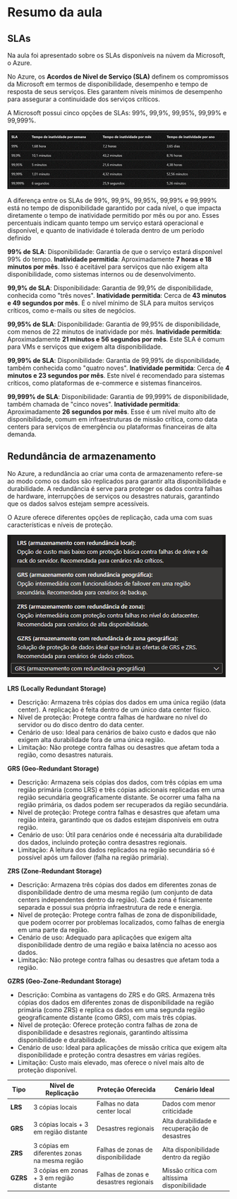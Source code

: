 # Resumo da aula

## SLAs
Na aula foi apresentado sobre os SLAs disponíveis na núvem da Microsoft, o Azure.

No Azure, os **Acordos de Nível de Serviço (SLA)** definem os compromissos da Microsoft em termos de disponibilidade, desempenho e tempo de resposta de seus serviços. Eles garantem níveis mínimos de desempenho para assegurar a continuidade dos serviços críticos.

A Microsoft possui cinco opções de SLAs: 99%, 99,9%, 99,95%, 99,99% e 99,999%.

![Tipos de SLAs](img01.png)

A diferença entre os SLAs de 99%, 99,9%, 99,95%, 99,99% e 99,999% está no tempo de disponibilidade garantido por cada nível, o que impacta diretamente o tempo de inatividade permitido por mês ou por ano. Esses percentuais indicam quanto tempo um serviço estará operacional e disponível, e quanto de inatividade é tolerada dentro de um período definido

**99% de SLA**: Disponibilidade: Garantia de que o serviço estará disponível 99% do tempo.
**Inatividade permitida**: Aproximadamente **7 horas e 18 minutos por mês**. Isso é aceitável para serviços que não exigem alta disponibilidade, como sistemas internos ou de desenvolvimento.

**99,9% de SLA**: Disponibilidade: Garantia de 99,9% de disponibilidade, conhecida como "três noves".
**Inatividade permitida**: Cerca de **43 minutos e 49 segundos por mês**. É o nível mínimo de SLA para muitos serviços críticos, como e-mails ou sites de negócios.

**99,95% de SLA**: Disponibilidade: Garantia de 99,95% de disponibilidade, com menos de 22 minutos de inatividade por mês.
**Inatividade permitida**: Aproximadamente **21 minutos e 56 segundos por mês**. Este SLA é comum para VMs e serviços que exigem alta disponibilidade.

**99,99% de SLA**: Disponibilidade: Garantia de 99,99% de disponibilidade, também conhecida como "quatro noves".
**Inatividade permitida**: Cerca de **4 minutos e 23 segundos por mês**. Este nível é recomendado para sistemas críticos, como plataformas de e-commerce e sistemas financeiros.

**99,999% de SLA**: Disponibilidade: Garantia de 99,999% de disponibilidade, também chamada de "cinco noves".
**Inatividade permitida**: Aproximadamente **26 segundos por mês**. Esse é um nível muito alto de disponibilidade, comum em infraestruturas de missão crítica, como data centers para serviços de emergência ou plataformas financeiras de alta demanda.

## Redundância de armazenamento
No Azure, a redundância ao criar uma conta de armazenamento refere-se ao modo como os dados são replicados para garantir alta disponibilidade e durabilidade. A redundância é serve para proteger os dados contra falhas de hardware, interrupções de serviços ou desastres naturais, garantindo que os dados salvos estejam sempre acessíveis. 

O Azure oferece diferentes opções de replicação, cada uma com suas características e níveis de proteção.

![Tipos de Redundânicas](img02.png)

**LRS (Locally Redundant Storage)**
- Descrição: Armazena três cópias dos dados em uma única região (data center). A replicação é feita dentro de um único data center físico.
- Nível de proteção: Protege contra falhas de hardware no nível do servidor ou do disco dentro do data center.
- Cenário de uso: Ideal para cenários de baixo custo e dados que não exigem alta durabilidade fora de uma única região.
- Limitação: Não protege contra falhas ou desastres que afetam toda a região, como desastres naturais.

**GRS (Geo-Redundant Storage)**
- Descrição: Armazena seis cópias dos dados, com três cópias em uma região primária (como LRS) e três cópias adicionais replicadas em uma região secundária geograficamente distante. Se ocorrer uma falha na região primária, os dados podem ser recuperados da região secundária.
- Nível de proteção: Protege contra falhas e desastres que afetam uma região inteira, garantindo que os dados estejam disponíveis em outra região.
- Cenário de uso: Útil para cenários onde é necessária alta durabilidade dos dados, incluindo proteção contra desastres regionais.
- Limitação: A leitura dos dados replicados na região secundária só é possível após um failover (falha na região primária).

**ZRS (Zone-Redundant Storage)**
- Descrição: Armazena três cópias dos dados em diferentes zonas de disponibilidade dentro de uma mesma região (um conjunto de data centers independentes dentro da região). Cada zona é fisicamente separada e possui sua própria infraestrutura de rede e energia.
- Nível de proteção: Protege contra falhas de zona de disponibilidade, que podem ocorrer por problemas localizados, como falhas de energia em uma parte da região.
- Cenário de uso: Adequado para aplicações que exigem alta disponibilidade dentro de uma região e baixa latência no acesso aos dados.
- Limitação: Não protege contra falhas ou desastres que afetam toda a região.

**GZRS (Geo-Zone-Redundant Storage)**
- Descrição: Combina as vantagens do ZRS e do GRS. Armazena três cópias dos dados em diferentes zonas de disponibilidade na região primária (como ZRS) e replica os dados em uma segunda região geograficamente distante (como GRS), com mais três cópias.
- Nível de proteção: Oferece proteção contra falhas de zona de disponibilidade e desastres regionais, garantindo altíssima disponibilidade e durabilidade.
- Cenário de uso: Ideal para aplicações de missão crítica que exigem alta disponibilidade e proteção contra desastres em várias regiões.
- Limitação: Custo mais elevado, mas oferece o nível mais alto de proteção disponível.

| Tipo | Nível de Replicação | Proteção Oferecida | Cenário Ideal |
| ---- | ------------------- | ------------------ | ------------- |
| **LRS** |	3 cópias locais | Falhas no data center local | Dados com menor criticidade|
| **GRS** | 3 cópias locais + 3 em região distante | Desastres regionais | Alta durabilidade e recuperação de desastres|
| **ZRS** | 3 cópias em diferentes zonas na mesma região | Falhas de zonas de disponibilidade | Alta disponibilidade dentro da região|
| **GZRS** | 3 cópias em zonas + 3 em região distante | Falhas de zonas e desastres regionais | Missão crítica com altíssima disponibilidade|